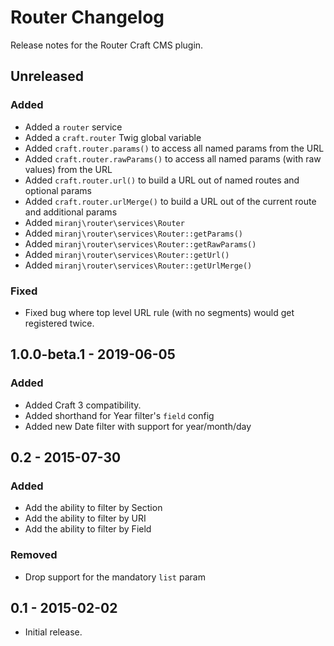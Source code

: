 # Router Changelog

Release notes for the Router Craft CMS plugin.



## Unreleased

### Added
- Added a `router` service
- Added a `craft.router` Twig global variable
- Added `craft.router.params()` to access all named params from the URL
- Added `craft.router.rawParams()` to access all named params (with raw values) from the URL
- Added `craft.router.url()` to build a URL out of named routes and optional params
- Added `craft.router.urlMerge()` to build a URL out of the current route and additional params
- Added `miranj\router\services\Router`
- Added `miranj\router\services\Router::getParams()`
- Added `miranj\router\services\Router::getRawParams()`
- Added `miranj\router\services\Router::getUrl()`
- Added `miranj\router\services\Router::getUrlMerge()`

### Fixed
- Fixed bug where top level URL rule (with no segments) would get registered twice.



## 1.0.0-beta.1 - 2019-06-05

### Added
- Added Craft 3 compatibility.
- Added shorthand for Year filter's `field` config
- Added new Date filter with support for year/month/day



## 0.2 - 2015-07-30

### Added
- Add the ability to filter by Section
- Add the ability to filter by URI
- Add the ability to filter by Field

### Removed
- Drop support for the mandatory `list` param



## 0.1 - 2015-02-02
- Initial release.
